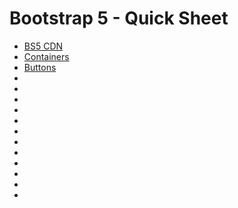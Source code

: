 # Bootstrap 5 - Quick Sheet

- [BS5 CDN](https://getbootstrap.com/docs/5.0/getting-started/download/#cdn-via-jsdelivr)
- [Containers](https://getbootstrap.com/docs/5.0/layout/containers/)
- [Buttons](https://getbootstrap.com/docs/5.0/components/buttons/)
- []()
- []()
- []()
- []()
- []()
- []()
- []()
- []()
- []()
- []()
- []()
- []()